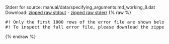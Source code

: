 Stderr for source:  manual/data/specifying_arguments.md_working_8.dat   
Download: [zipped raw stdout](specifying_arguments.md_working_8.dat.plumed_master.stdout.txt.zip) - [zipped raw stderr](specifying_arguments.md_working_8.dat.plumed_master.stderr.txt.zip) 
{% raw %}
<pre>
#! Only the first 1000 rows of the error file are shown below
#! To inspect the full error file, please download the zipped raw stderr file above
</pre>
{% endraw %}
